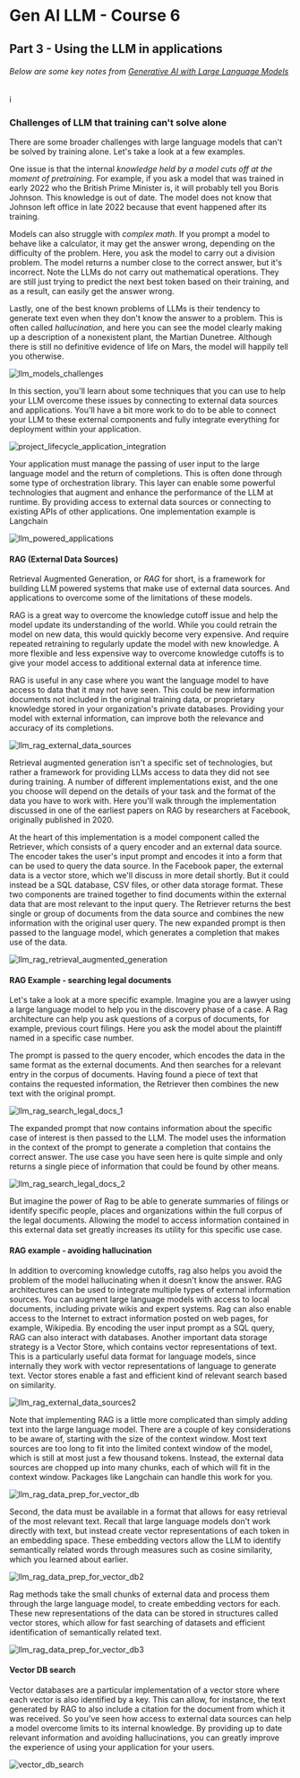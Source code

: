 # Gen AI LLM - Course 6
## Part 3 - Using the LLM in applications


###### Below are some key notes from [Generative AI with Large Language Models](https://www.coursera.org/learn/generative-ai-with-llms)
i

### Challenges of LLM that training can't solve alone
There are some broader challenges with large language models that can't be solved by training alone. Let's take a look at a few examples.

One issue is that the internal *knowledge held by a model cuts off at the moment of pretraining*. For example, if you ask a model that was trained in early 2022 who the British Prime Minister is, it will probably tell you Boris Johnson. This knowledge is out of date. The model does not know that Johnson left office in late 2022 because that event happened after its training. 


Models can also struggle with *complex math*. If you prompt a model to behave like a calculator, it may get the answer wrong, depending on the difficulty of the problem. Here, you ask the model to carry out a division problem. The model returns a number close to the correct answer, but it's incorrect. Note the LLMs do not carry out mathematical operations. They are still just trying to predict the next best token based on their training, and as a result, can easily get the answer wrong.

Lastly, one of the best known problems of LLMs is their tendency to generate text even when they don't know the answer to a problem. This is often called *hallucination*, and here you can see the model clearly making up a description of a nonexistent plant, the Martian Dunetree. Although there is still no definitive evidence of life on Mars, the model will happily tell you otherwise.

![llm_models_challenges](../../images/llm_models_challenges.png)


In this section, you'll learn about some techniques that you can use to help your LLM overcome these issues by connecting to external data sources and applications. You'll have a bit more work to do to be able to connect your LLM to these external components and fully integrate everything for deployment within your application. 


![project_lifecycle_application_integration](../../images/project_lifecycle_application_integration.png)


Your application must manage the passing of user input to the large language model and the return of completions. This is often done through some type of orchestration library. This layer can enable some powerful technologies that augment and enhance the performance of the LLM at runtime. By providing access to external data sources or connecting to existing APIs of other applications. One implementation example is Langchain


![llm_powered_applications](../../images/llm_powered_applications.png)


#### RAG (External Data Sources)
Retrieval Augmented Generation, or *RAG* for short, is a framework for building LLM powered systems that make use of external data sources. And applications to overcome some of the limitations of these models. 

RAG is a great way to overcome the knowledge cutoff issue and help the model update its understanding of the world. While you could retrain the model on new data, this would quickly become very expensive. And require repeated retraining to regularly update the model with new knowledge. A more flexible and less expensive way to overcome knowledge cutoffs is to give your model access to additional external data at inference time.

RAG is useful in any case where you want the language model to have access to data that it may not have seen. This could be new information documents not included in the original training data, or proprietary knowledge stored in your organization's private databases.
Providing your model with external information, can improve both the relevance and accuracy of its completions.


![llm_rag_external_data_sources](../../images/llm_rag_external_data_sources.png)



Retrieval augmented generation isn't a specific set of technologies, but rather a framework for providing LLMs access to data they did not see during training. A number of different implementations exist, and the one you choose will depend on the details of your task and the format of the data you have to work with. Here you'll walk through the implementation discussed in one of the earliest papers on RAG by researchers at Facebook, originally published in 2020. 


At the heart of this implementation is a model component called the Retriever, which consists of a query encoder and an external data source. The encoder takes the user's input prompt and encodes it into a form that can be used to query the data source. 
In the Facebook paper, the external data is a vector store, which we'll discuss in more detail shortly. But it could instead be a SQL database, CSV files, or other data storage format. These two components are trained together to find documents within the external data that are most relevant to the input query. The Retriever returns the best single or group of documents from the data source and combines the new information with the original user query. The new expanded prompt is then passed to the language model, which generates a completion that makes use of the data.


![llm_rag_retrieval_augmented_generation](../../images/llm_rag_retrieval_augmented_generation.png)

#### RAG Example - searching legal documents
Let's take a look at a more specific example. Imagine you are a lawyer using a large language model to help you in the discovery phase of a case. A Rag architecture can help you ask questions of a corpus of documents, for example, previous court filings. Here you ask the model about the plaintiff named in a specific case number.


The prompt is passed to the query encoder, which encodes the data in the same format as the external documents. And then searches for a relevant entry in the corpus of documents. Having found a piece of text that contains the requested information, the Retriever then combines the new text with the original prompt. 

![llm_rag_search_legal_docs_1](../../images/llm_rag_search_legal_docs_1.png)


The expanded prompt that now contains information about the specific case of interest is then passed to the LLM. The model uses the information in the context of the prompt to generate a completion that contains the correct answer. The use case you have seen here is quite simple and only returns a single piece of information that could be found by other means. 

![llm_rag_search_legal_docs_2](../../images/llm_rag_search_legal_docs_2.png)


But imagine the power of Rag to be able to generate summaries of filings or identify specific people, places and organizations within the full corpus of the legal documents. Allowing the model to access information contained in this external data set greatly increases its utility for this specific use case.


#### RAG example - avoiding hallucination
In addition to overcoming knowledge cutoffs, rag also helps you avoid the problem of the model hallucinating when it doesn't know the answer. RAG architectures can be used to integrate multiple types of external information sources. You can augment large language models with access to local documents, including private wikis and expert systems. Rag can also enable access to the Internet to extract information posted on web pages, for example, Wikipedia. By encoding the user input prompt as a SQL query, RAG can also interact with databases. Another important data storage strategy is a Vector Store, which contains vector representations of text. This is a particularly useful data format for language models, since internally they work with vector representations of language to generate text. Vector stores enable a fast and efficient kind of relevant search based on similarity. 


![llm_rag_external_data_sources2](../../images/llm_rag_external_data_sources2.png)


Note that implementing RAG is a little more complicated than simply adding text into the large language model. There are a couple of key considerations to be aware of, starting with the size of the context window. Most text sources are too long to fit into the limited context window of the model, which is still at most just a few thousand tokens. Instead, the external data sources are chopped up into many chunks, each of which will fit in the context window. Packages like Langchain can handle this work for you.


![llm_rag_data_prep_for_vector_db](../../images/llm_rag_data_prep_for_vector_db.png)


Second, the data must be available in a format that allows for easy retrieval of the most relevant text. Recall that large language models don't work directly with text, but instead create vector representations of each token in an embedding space. These embedding vectors allow the LLM to identify semantically related words through measures such as cosine similarity, which you learned about earlier. 


![llm_rag_data_prep_for_vector_db2](../../images/llm_rag_data_prep_for_vector_db2.png)


Rag methods take the small chunks of external data and process them through the large language model, to create embedding vectors for each. These new representations of the data can be stored in structures called vector stores, which allow for fast searching of datasets and efficient identification of semantically related text. 


![llm_rag_data_prep_for_vector_db3](../../images/llm_rag_data_prep_for_vector_db3.png)


#### Vector DB search
Vector databases are a particular implementation of a vector store where each vector is also identified by a key. This can allow, for instance, the text generated by RAG to also include a citation for the document from which it was received. So you've seen how access to external data sources can help a model overcome limits to its internal knowledge. By providing up to date relevant information and avoiding hallucinations, you can greatly improve the experience of using your application for your users. 


![vector_db_search](../../images/vector_db_search.png)


